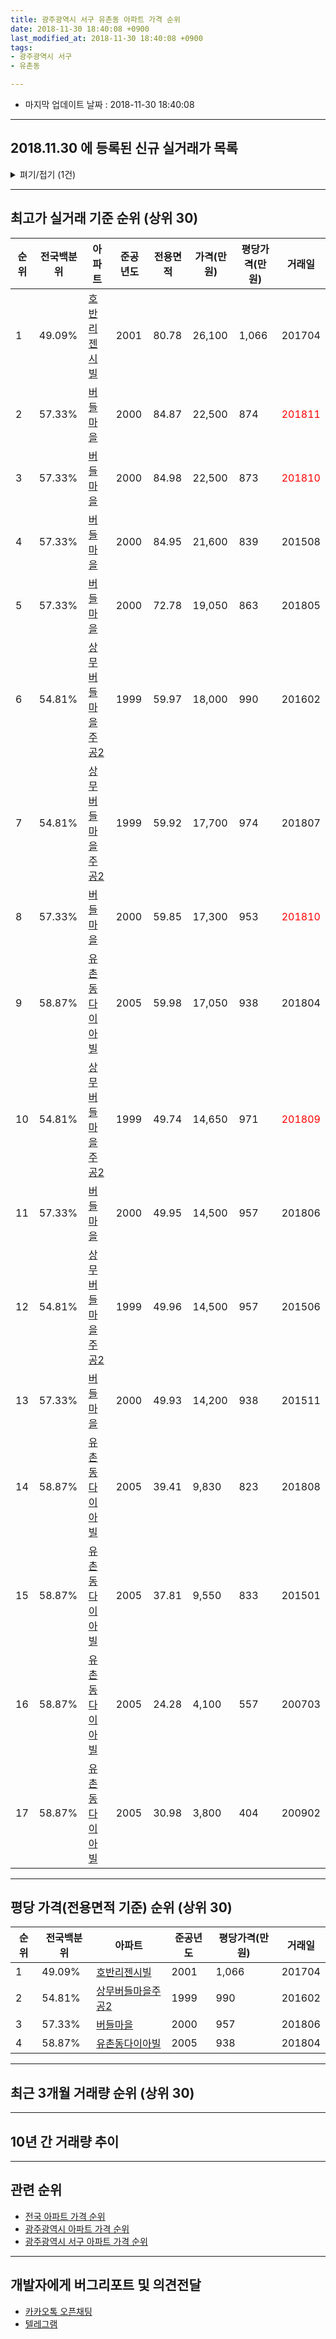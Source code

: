 ```yaml
---
title: 광주광역시 서구 유촌동 아파트 가격 순위
date: 2018-11-30 18:40:08 +0900
last_modified_at: 2018-11-30 18:40:08 +0900
tags:
- 광주광역시 서구
- 유촌동

---
```


* 마지막 업데이트 날짜 : 2018-11-30 18:40:08

---

## 2018.11.30 에 등록된 신규 실거래가 목록

<details>
<summary>펴기/접기 (1건)</summary>
<div markdown="1">

|아파트|전국백분위|준공년도|전용면적|가격(만원)|평당가격(만원)|거래일|
|---|---|---|---|---|---|---|
|[버들마을](https://search.naver.com/search.naver?query=%EA%B4%91%EC%A3%BC%EA%B4%91%EC%97%AD%EC%8B%9C+%EC%84%9C%EA%B5%AC+%EC%9C%A0%EC%B4%8C%EB%8F%99+%EB%B2%84%EB%93%A4%EB%A7%88%EC%9D%84)|57.33%|2000|84.87|22,500|874|<span style="color:red">201811</span>|


</div>
</details>

---

## 최고가 실거래 기준 순위 (상위 30)


|순위|전국백분위|아파트|준공년도|전용면적|가격(만원)|평당가격(만원)|거래일|
|---|---|---|---|---|---|---|---|
|1|49.09%|[호반리젠시빌](https://search.naver.com/search.naver?query=%EA%B4%91%EC%A3%BC%EA%B4%91%EC%97%AD%EC%8B%9C+%EC%84%9C%EA%B5%AC+%EC%9C%A0%EC%B4%8C%EB%8F%99+%ED%98%B8%EB%B0%98%EB%A6%AC%EC%A0%A0%EC%8B%9C%EB%B9%8C)|2001|80.78|26,100|1,066|201704|
|2|57.33%|[버들마을](https://search.naver.com/search.naver?query=%EA%B4%91%EC%A3%BC%EA%B4%91%EC%97%AD%EC%8B%9C+%EC%84%9C%EA%B5%AC+%EC%9C%A0%EC%B4%8C%EB%8F%99+%EB%B2%84%EB%93%A4%EB%A7%88%EC%9D%84)|2000|84.87|22,500|874|<span style="color:red">201811</span>|
|3|57.33%|[버들마을](https://search.naver.com/search.naver?query=%EA%B4%91%EC%A3%BC%EA%B4%91%EC%97%AD%EC%8B%9C+%EC%84%9C%EA%B5%AC+%EC%9C%A0%EC%B4%8C%EB%8F%99+%EB%B2%84%EB%93%A4%EB%A7%88%EC%9D%84)|2000|84.98|22,500|873|<span style="color:red">201810</span>|
|4|57.33%|[버들마을](https://search.naver.com/search.naver?query=%EA%B4%91%EC%A3%BC%EA%B4%91%EC%97%AD%EC%8B%9C+%EC%84%9C%EA%B5%AC+%EC%9C%A0%EC%B4%8C%EB%8F%99+%EB%B2%84%EB%93%A4%EB%A7%88%EC%9D%84)|2000|84.95|21,600|839|201508|
|5|57.33%|[버들마을](https://search.naver.com/search.naver?query=%EA%B4%91%EC%A3%BC%EA%B4%91%EC%97%AD%EC%8B%9C+%EC%84%9C%EA%B5%AC+%EC%9C%A0%EC%B4%8C%EB%8F%99+%EB%B2%84%EB%93%A4%EB%A7%88%EC%9D%84)|2000|72.78|19,050|863|201805|
|6|54.81%|[상무버들마을주공2](https://search.naver.com/search.naver?query=%EA%B4%91%EC%A3%BC%EA%B4%91%EC%97%AD%EC%8B%9C+%EC%84%9C%EA%B5%AC+%EC%9C%A0%EC%B4%8C%EB%8F%99+%EC%83%81%EB%AC%B4%EB%B2%84%EB%93%A4%EB%A7%88%EC%9D%84%EC%A3%BC%EA%B3%B52)|1999|59.97|18,000|990|201602|
|7|54.81%|[상무버들마을주공2](https://search.naver.com/search.naver?query=%EA%B4%91%EC%A3%BC%EA%B4%91%EC%97%AD%EC%8B%9C+%EC%84%9C%EA%B5%AC+%EC%9C%A0%EC%B4%8C%EB%8F%99+%EC%83%81%EB%AC%B4%EB%B2%84%EB%93%A4%EB%A7%88%EC%9D%84%EC%A3%BC%EA%B3%B52)|1999|59.92|17,700|974|201807|
|8|57.33%|[버들마을](https://search.naver.com/search.naver?query=%EA%B4%91%EC%A3%BC%EA%B4%91%EC%97%AD%EC%8B%9C+%EC%84%9C%EA%B5%AC+%EC%9C%A0%EC%B4%8C%EB%8F%99+%EB%B2%84%EB%93%A4%EB%A7%88%EC%9D%84)|2000|59.85|17,300|953|<span style="color:red">201810</span>|
|9|58.87%|[유촌동다이아빌](https://search.naver.com/search.naver?query=%EA%B4%91%EC%A3%BC%EA%B4%91%EC%97%AD%EC%8B%9C+%EC%84%9C%EA%B5%AC+%EC%9C%A0%EC%B4%8C%EB%8F%99+%EC%9C%A0%EC%B4%8C%EB%8F%99%EB%8B%A4%EC%9D%B4%EC%95%84%EB%B9%8C)|2005|59.98|17,050|938|201804|
|10|54.81%|[상무버들마을주공2](https://search.naver.com/search.naver?query=%EA%B4%91%EC%A3%BC%EA%B4%91%EC%97%AD%EC%8B%9C+%EC%84%9C%EA%B5%AC+%EC%9C%A0%EC%B4%8C%EB%8F%99+%EC%83%81%EB%AC%B4%EB%B2%84%EB%93%A4%EB%A7%88%EC%9D%84%EC%A3%BC%EA%B3%B52)|1999|49.74|14,650|971|<span style="color:red">201809</span>|
|11|57.33%|[버들마을](https://search.naver.com/search.naver?query=%EA%B4%91%EC%A3%BC%EA%B4%91%EC%97%AD%EC%8B%9C+%EC%84%9C%EA%B5%AC+%EC%9C%A0%EC%B4%8C%EB%8F%99+%EB%B2%84%EB%93%A4%EB%A7%88%EC%9D%84)|2000|49.95|14,500|957|201806|
|12|54.81%|[상무버들마을주공2](https://search.naver.com/search.naver?query=%EA%B4%91%EC%A3%BC%EA%B4%91%EC%97%AD%EC%8B%9C+%EC%84%9C%EA%B5%AC+%EC%9C%A0%EC%B4%8C%EB%8F%99+%EC%83%81%EB%AC%B4%EB%B2%84%EB%93%A4%EB%A7%88%EC%9D%84%EC%A3%BC%EA%B3%B52)|1999|49.96|14,500|957|201506|
|13|57.33%|[버들마을](https://search.naver.com/search.naver?query=%EA%B4%91%EC%A3%BC%EA%B4%91%EC%97%AD%EC%8B%9C+%EC%84%9C%EA%B5%AC+%EC%9C%A0%EC%B4%8C%EB%8F%99+%EB%B2%84%EB%93%A4%EB%A7%88%EC%9D%84)|2000|49.93|14,200|938|201511|
|14|58.87%|[유촌동다이아빌](https://search.naver.com/search.naver?query=%EA%B4%91%EC%A3%BC%EA%B4%91%EC%97%AD%EC%8B%9C+%EC%84%9C%EA%B5%AC+%EC%9C%A0%EC%B4%8C%EB%8F%99+%EC%9C%A0%EC%B4%8C%EB%8F%99%EB%8B%A4%EC%9D%B4%EC%95%84%EB%B9%8C)|2005|39.41|9,830|823|201808|
|15|58.87%|[유촌동다이아빌](https://search.naver.com/search.naver?query=%EA%B4%91%EC%A3%BC%EA%B4%91%EC%97%AD%EC%8B%9C+%EC%84%9C%EA%B5%AC+%EC%9C%A0%EC%B4%8C%EB%8F%99+%EC%9C%A0%EC%B4%8C%EB%8F%99%EB%8B%A4%EC%9D%B4%EC%95%84%EB%B9%8C)|2005|37.81|9,550|833|201501|
|16|58.87%|[유촌동다이아빌](https://search.naver.com/search.naver?query=%EA%B4%91%EC%A3%BC%EA%B4%91%EC%97%AD%EC%8B%9C+%EC%84%9C%EA%B5%AC+%EC%9C%A0%EC%B4%8C%EB%8F%99+%EC%9C%A0%EC%B4%8C%EB%8F%99%EB%8B%A4%EC%9D%B4%EC%95%84%EB%B9%8C)|2005|24.28|4,100|557|200703|
|17|58.87%|[유촌동다이아빌](https://search.naver.com/search.naver?query=%EA%B4%91%EC%A3%BC%EA%B4%91%EC%97%AD%EC%8B%9C+%EC%84%9C%EA%B5%AC+%EC%9C%A0%EC%B4%8C%EB%8F%99+%EC%9C%A0%EC%B4%8C%EB%8F%99%EB%8B%A4%EC%9D%B4%EC%95%84%EB%B9%8C)|2005|30.98|3,800|404|200902|


---

## 평당 가격(전용면적 기준) 순위 (상위 30)


|순위|전국백분위|아파트|준공년도|평당가격(만원)|거래일|
|---|---|---|---|---|---|
|1|49.09%|[호반리젠시빌](https://search.naver.com/search.naver?query=%EA%B4%91%EC%A3%BC%EA%B4%91%EC%97%AD%EC%8B%9C+%EC%84%9C%EA%B5%AC+%EC%9C%A0%EC%B4%8C%EB%8F%99+%ED%98%B8%EB%B0%98%EB%A6%AC%EC%A0%A0%EC%8B%9C%EB%B9%8C)|2001|1,066|201704|
|2|54.81%|[상무버들마을주공2](https://search.naver.com/search.naver?query=%EA%B4%91%EC%A3%BC%EA%B4%91%EC%97%AD%EC%8B%9C+%EC%84%9C%EA%B5%AC+%EC%9C%A0%EC%B4%8C%EB%8F%99+%EC%83%81%EB%AC%B4%EB%B2%84%EB%93%A4%EB%A7%88%EC%9D%84%EC%A3%BC%EA%B3%B52)|1999|990|201602|
|3|57.33%|[버들마을](https://search.naver.com/search.naver?query=%EA%B4%91%EC%A3%BC%EA%B4%91%EC%97%AD%EC%8B%9C+%EC%84%9C%EA%B5%AC+%EC%9C%A0%EC%B4%8C%EB%8F%99+%EB%B2%84%EB%93%A4%EB%A7%88%EC%9D%84)|2000|957|201806|
|4|58.87%|[유촌동다이아빌](https://search.naver.com/search.naver?query=%EA%B4%91%EC%A3%BC%EA%B4%91%EC%97%AD%EC%8B%9C+%EC%84%9C%EA%B5%AC+%EC%9C%A0%EC%B4%8C%EB%8F%99+%EC%9C%A0%EC%B4%8C%EB%8F%99%EB%8B%A4%EC%9D%B4%EC%95%84%EB%B9%8C)|2005|938|201804|


---

## 최근 3개월 거래량 순위 (상위 30)


<div style="width:100%;">
    <canvas id="deal_count_ranking" height="250"></canvas>
</div>


<script>
new Chart(document.getElementById("deal_count_ranking"), {
    type: 'horizontalBar',
    data: {
        labels: ['상무버들마을주공2', '버들마을', '호반리젠시빌', '유촌동다이아빌'],
        datasets: [{
            label: '실거래 수',
            data: [32, 17, 12, 6],
            borderColor: "rgba(255, 0, 128, 1)",
            backgroundColor: "rgba(255, 0, 128, 0.5)",
            fill: false,
        }]
    },
    options: {
        responsive: true,
        title: {
            display: true,
            text: '최근 3개월 거래량 순위'
        },
        tooltips: {
            mode: 'index',
            intersect: false,
            callbacks: {
                title: function(tooltipItems, data) {
                    return "실거래 수:";
                },
                label: function(tooltipItem, data) {
                    return data.labels[tooltipItem.index] + ": " + tooltipItem.xLabel;
                }
            }
        },
        hover: {
            mode: 'nearest',
            intersect: true
        },
        scales: {
            xAxes: [{
                display: true,
                scaleLabel: {
                    display: true,
                    labelString: '실거래 수'
                },
                ticks: {
                    suggestedMin: 0,
                }
            }],
            yAxes: [{
                display: true,
                ticks: {
                    autoSkip: false,
                    callback: function(value, index, values) {
                        if (value.length > 15)
                            return value.substr(0, 13) + "...";
                        else
                            return value;
                    }
                },
                scaleLabel: {
                    display: false,
                }
            }]
        }
    }
});

</script>


---

## 10년 간 거래량 추이


<div style="width:100%;">
    <canvas id="deal_progress" height="250"></canvas>
</div>

<script>
new Chart(document.getElementById("deal_progress"), {
    type: 'line',
    data: {
        labels: ['200811','200812','200901','200902','200903','200904','200905','200906','200907','200908','200909','200910','200911','200912','201001','201002','201003','201004','201005','201006','201007','201008','201009','201010','201011','201012','201101','201102','201103','201104','201105','201106','201107','201108','201109','201110','201111','201112','201201','201202','201203','201204','201205','201206','201207','201208','201209','201210','201211','201212','201301','201302','201303','201304','201305','201306','201307','201308','201309','201310','201311','201312','201401','201402','201403','201404','201405','201406','201407','201408','201409','201410','201411','201412','201501','201502','201503','201504','201505','201506','201507','201508','201509','201510','201511','201512','201601','201602','201603','201604','201605','201606','201607','201608','201609','201610','201611','201612','201701','201702','201703','201704','201705','201706','201707','201708','201709','201710','201711','201712','201801','201802','201803','201804','201805','201806','201807','201808','201809','201810','201811'],
        datasets: [{
            label: '실거래 수',
            pointRadius: 1,
            data: [8, 11, 19, 35, 20, 22, 19, 18, 21, 26, 26, 26, 20, 18, 26, 38, 24, 18, 25, 20, 20, 18, 24, 40, 27, 20, 29, 19, 26, 17, 26, 7, 18, 26, 15, 26, 18, 18, 10, 26, 11, 12, 9, 10, 9, 20, 12, 24, 21, 22, 12, 19, 18, 26, 16, 15, 16, 15, 18, 17, 16, 24, 14, 29, 20, 19, 10, 9, 16, 14, 20, 16, 10, 9, 25, 18, 31, 25, 10, 13, 11, 19, 20, 22, 14, 15, 9, 11, 10, 15, 12, 21, 17, 16, 19, 26, 15, 13, 10, 13, 9, 12, 22, 23, 11, 13, 19, 17, 19, 14, 15, 15, 27, 19, 18, 19, 12, 24, 33, 29, 5],
            borderColor: "rgba(255, 201, 14, 1)",
            backgroundColor: "rgba(255, 201, 14, 0.5)",
            fill: true,
        }]
    },
    options: {
        responsive: true,
        title: {
            display: true,
            text: '10년간 거래량 추이'
        },
        tooltips: {
            mode: 'index',
            intersect: false,
        },
        hover: {
            mode: 'nearest',
            intersect: true
        },
        scales: {
            xAxes: [{
                display: true,
                scaleLabel: {
                    display: true,
                    labelString: '년/월'
                }
            }],
            yAxes: [{
                display: true,
                ticks: {
                    suggestedMin: 0,
                },
                scaleLabel: {
                    display: true,
                    labelString: '실거래 수'
                }
            }]
        }
    }
});

</script>


---

## 관련 순위

- [전국 아파트 가격 순위](https://inasie.github.io/apt-ranking/전국)
- [광주광역시 아파트 가격 순위](https://inasie.github.io/apt-ranking/광주광역시)
- [광주광역시 서구 아파트 가격 순위](https://inasie.github.io/apt-ranking/광주광역시-서구)


---

## 개발자에게 버그리포트 및 의견전달

- [카카오톡 오픈채팅](https://open.kakao.com/o/gLJUAP4)
- [텔레그램](https://t.me/inasie)

